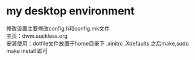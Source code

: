 my desktop environment  
======================

修改设置主要修改config.h和config.mk文件  
主页：dwm.suckless.org  
安装使用：dotfile文件放置于home目录下  .xinitrc .Xdefaults
之后make,sudo make install 即可  
